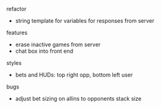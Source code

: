 refactor
- string template for variables for responses from server

features
- erase inactive games from server
- chat box into front end

styles
- bets and HUDs: top right opp, bottom left 
user

bugs
- adjust bet sizing on allins to opponents stack size